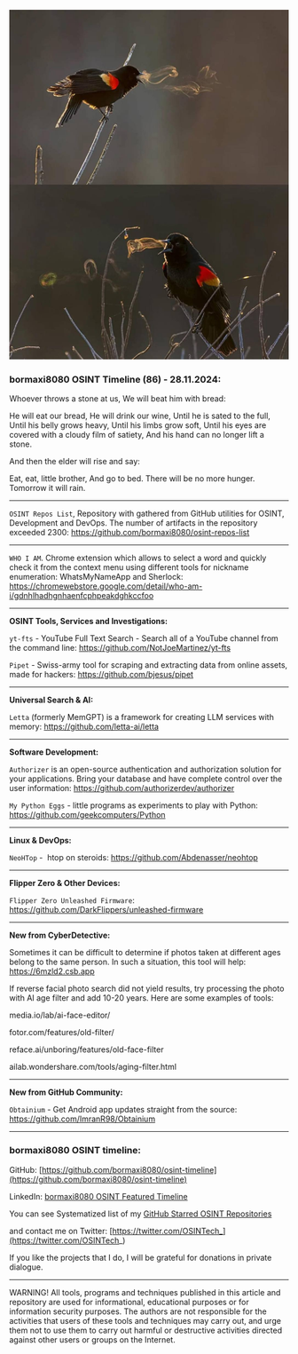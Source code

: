 ![alt text](img/86.jpg)

### bormaxi8080 OSINT Timeline (86) - 28.11.2024:

Whoever throws a stone at us,
We will beat him with bread:

He will eat our bread,
He will drink our wine,
Until he is sated to the full,
Until his belly grows heavy,
Until his limbs grow soft,
Until his eyes are covered with a cloudy film of satiety,
And his hand can no longer lift a stone.

And then the elder will rise and say:

Eat, eat, little brother,
And go to bed.
There will be no more hunger.
Tomorrow it will rain.

----

```OSINT Repos List```, Repository with gathered from GitHub utilities for OSINT, Development and DevOps. The number of artifacts in the repository exceeded 2300: https://github.com/bormaxi8080/osint-repos-list

----

```WHO I AM```. Chrome extension which allows to select a word and quickly check it from the context menu using different tools for nickname enumeration: WhatsMyNameApp and Sherlock: https://chromewebstore.google.com/detail/who-am-i/gdnhlhadhgnhaenfcphpeakdghkccfoo

----

**OSINT Tools, Services and Investigations:**

```yt-fts``` - YouTube Full Text Search - Search all of a YouTube channel from the command line: https://github.com/NotJoeMartinez/yt-fts

```Pipet``` - Swiss-army tool for scraping and extracting data from online assets, made for hackers: https://github.com/bjesus/pipet

----

**Universal Search & AI:**

```Letta``` (formerly MemGPT) is a framework for creating LLM services with memory: https://github.com/letta-ai/letta

---

**Software Development:**

```Authorizer``` is an open-source authentication and authorization solution for your applications. Bring your database and have complete control over the user information: https://github.com/authorizerdev/authorizer

```My Python Eggs``` - little programs as experiments to play with Python: https://github.com/geekcomputers/Python

----

**Linux & DevOps:**

```NeoHTop``` -  htop on steroids: https://github.com/Abdenasser/neohtop

----

**Flipper Zero & Other Devices:**

```Flipper Zero Unleashed Firmware```: https://github.com/DarkFlippers/unleashed-firmware

----

**New from CyberDetective:**

Sometimes it can be difficult to determine if photos taken at different ages belong to the same person. In such a situation, this tool will help: https://6mzld2.csb.app

If reverse facial photo search did not yield results, try processing the photo with AI age filter and add 10-20 years. Here are some examples of tools:

media.io/lab/ai-face-editor/

fotor.com/features/old-filter/

reface.ai/unboring/features/old-face-filter

ailab.wondershare.com/tools/aging-filter.html

----

**New from GitHub Community:**

```Obtainium``` - Get Android app updates straight from the source: https://github.com/ImranR98/Obtainium

----
### bormaxi8080 OSINT timeline:

GitHub: [https://github.com/bormaxi8080/osint-timeline](https://github.com/bormaxi8080/osint-timeline)

LinkedIn: [bormaxi8080 OSINT Featured Timeline](https://www.linkedin.com/in/osintech/details/featured/)

You can see Systematized list of my [GitHub Starred OSINT Repositories](https://github.com/bormaxi8080/osint-repos-list)

and contact me on Twitter: [https://twitter.com/OSINTech_](https://twitter.com/OSINTech_)

If you like the projects that I do, I will be grateful for donations in private dialogue.

----

WARNING! All tools, programs and techniques published in this article and repository are used for informational, educational purposes or for information security purposes. The authors are not responsible for the activities that users of these tools and techniques may carry out, and urge them not to use them to carry out harmful or destructive activities directed against other users or groups on the Internet.